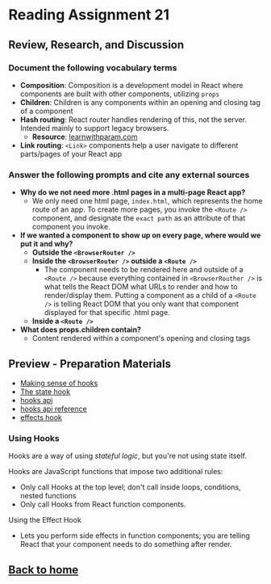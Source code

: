 # Reading Assignment 21

## Review, Research, and Discussion

### Document the following vocabulary terms

- **Composition**: Composition is a development model in React where components are built with other components, utilizing `props`
- **Children**: Children is any components within an opening and closing tag of a component
- **Hash routing**: React router handles rendering of this, not the server. Intended mainly to support legacy browsers.
  - **Resource**: [learnwithparam.com](https://learnwithparam.com/blog/different-types-of-router-in-react-router/#:~:text=Hash%20value%20will%20be%20handled,who%20created%20react%20router%20package.)
- **Link routing**: `<Link>` components help a user navigate to different parts/pages of your React app

### Answer the following prompts and cite any external sources

- **Why do we not need more .html pages in a multi-page React app?**
  - We only need one html page, `index.html`, which represents the home route of an app. To create more pages, you invoke the `<Route />` component, and designate the `exact path` as an attribute of that component you invoke.
- **If we wanted a component to show up on every page, where would we put it and why?**
  - **Outside the `<BrowserRouter />`**
  - **Inside the `<BrowserRouter />` outside a `<Route />`**
    - The component needs to be rendered here and outside of a `<Route />` because everything contained in `<BrowserRouther />` is what tells the React DOM what URLs to render and how to render/display them. Putting a component as a child of a `<Route />` is telling React DOM that you only want that component displayed for that specific .html page.
  - **Inside a `<Route />`**
- **What does props.children contain?**
  - Content rendered within a component's opening and closing tags

## Preview - Preparation Materials

- [Making sense of hooks](https://medium.com/@dan_abramov/making-sense-of-react-hooks-fdbde8803889)
- [The state hook](https://reactjs.org/docs/hooks-state.html)
- [hooks api](https://reactjs.org/docs/hooks-overview.html)
- [hooks api reference](https://reactjs.org/docs/hooks-reference.html)
- [effects hook](https://reactjs.org/docs/hooks-effect.html)

### Using Hooks

Hooks are a way of using *stateful logic*, but you're not using state itself.

Hooks are JavaScript functions that impose two additional rules:

- Only call Hooks at the top level; don't call inside loops, conditions, nested functions
- Only call Hooks from React function components.

Using the Effect Hook

- Lets you perform side effects in function components; you are telling React that your component needs to do something after render.

## [Back to home](https://dcalhoun286.github.io/reading-notes/)
